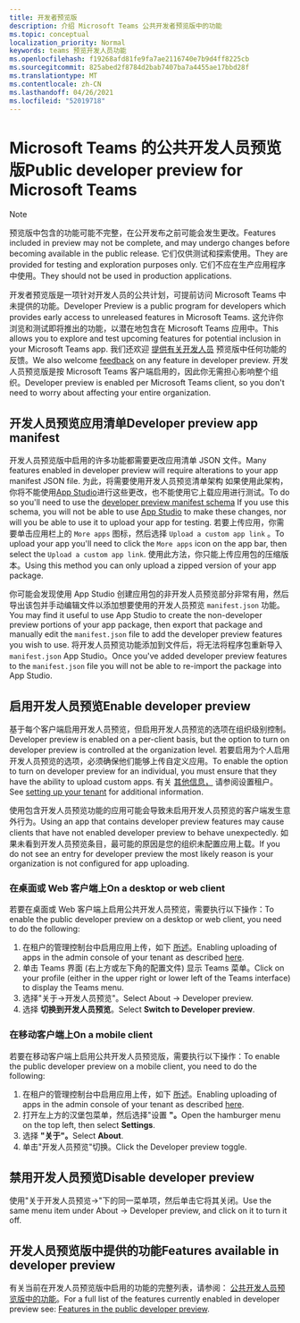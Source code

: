 ```yaml
---
title: 开发者预览版
description: 介绍 Microsoft Teams 公共开发者预览版中的功能
ms.topic: conceptual
localization_priority: Normal
keywords: teams 预览开发人员功能
ms.openlocfilehash: f19268afd81fe9fa7ae2116740e7b9d4ff8225cb
ms.sourcegitcommit: 825abed2f8784d2bab7407ba7a4455ae17bbd28f
ms.translationtype: MT
ms.contentlocale: zh-CN
ms.lasthandoff: 04/26/2021
ms.locfileid: "52019718"
---
```

# <a name="public-developer-preview-for-microsoft-teams"></a><span data-ttu-id="09818-104">Microsoft Teams 的公共开发人员预览版</span><span class="sxs-lookup"><span data-stu-id="09818-104">Public developer preview for Microsoft Teams</span></span>

>[!NOTE]
><span data-ttu-id="09818-105">预览版中包含的功能可能不完整，在公开发布之前可能会发生更改。</span><span class="sxs-lookup"><span data-stu-id="09818-105">Features included in preview may not be complete, and may undergo changes before becoming available in the public release.</span></span> <span data-ttu-id="09818-106">它们仅供测试和探索使用。</span><span class="sxs-lookup"><span data-stu-id="09818-106">They are provided for testing and exploration purposes only.</span></span> <span data-ttu-id="09818-107">它们不应在生产应用程序中使用。</span><span class="sxs-lookup"><span data-stu-id="09818-107">They should not be used in production applications.</span></span>

<span data-ttu-id="09818-108">开发者预览版是一项针对开发人员的公共计划，可提前访问 Microsoft Teams 中未提供的功能。</span><span class="sxs-lookup"><span data-stu-id="09818-108">Developer Preview is a public program for developers which provides early access to unreleased features in Microsoft Teams.</span></span> <span data-ttu-id="09818-109">这允许你浏览和测试即将推出的功能，以潜在地包含在 Microsoft Teams 应用中。</span><span class="sxs-lookup"><span data-stu-id="09818-109">This allows you to explore and test upcoming features for potential inclusion in your Microsoft Teams app.</span></span> <span data-ttu-id="09818-110">我们还欢迎 [提供有关开发人员](~/feedback.md) 预览版中任何功能的反馈。</span><span class="sxs-lookup"><span data-stu-id="09818-110">We also welcome [feedback](~/feedback.md) on any feature in developer preview.</span></span> <span data-ttu-id="09818-111">开发人员预览版是按 Microsoft Teams 客户端启用的，因此你无需担心影响整个组织。</span><span class="sxs-lookup"><span data-stu-id="09818-111">Developer preview is enabled per Microsoft Teams client, so you don't need to worry about affecting your entire organization.</span></span>

## <a name="developer-preview-app-manifest"></a><span data-ttu-id="09818-112">开发人员预览应用清单</span><span class="sxs-lookup"><span data-stu-id="09818-112">Developer preview app manifest</span></span>

<span data-ttu-id="09818-113">开发人员预览版中启用的许多功能都需要更改应用清单 JSON 文件。</span><span class="sxs-lookup"><span data-stu-id="09818-113">Many features enabled in developer preview will require alterations to your app manifest JSON file.</span></span> <span data-ttu-id="09818-114">为此，将需要使用开发人员预览清单架构 如果[](~/resources/schema/manifest-schema-dev-preview.md)使用此架构，你将不能使用[App Studio](~/concepts/build-and-test/app-studio-overview.md)进行这些更改，也不能使用它上载应用进行测试。</span><span class="sxs-lookup"><span data-stu-id="09818-114">To do so you'll need to use the [developer preview manifest schema](~/resources/schema/manifest-schema-dev-preview.md) If you use this schema, you will not be able to use [App Studio](~/concepts/build-and-test/app-studio-overview.md) to make these changes, nor will you be able to use it to upload your app for testing.</span></span> <span data-ttu-id="09818-115">若要上传应用，你需要单击应用栏上的 `More apps` 图标，然后选择 `Upload a custom app link` 。</span><span class="sxs-lookup"><span data-stu-id="09818-115">To upload your app you'll need to click the `More apps` icon on the app bar, then select the `Upload a custom app link`.</span></span> <span data-ttu-id="09818-116">使用此方法，你只能上传应用包的压缩版本。</span><span class="sxs-lookup"><span data-stu-id="09818-116">Using this method you can only upload a zipped version of your app package.</span></span>

<span data-ttu-id="09818-117">你可能会发现使用 App Studio 创建应用包的非开发人员预览部分非常有用，然后导出该包并手动编辑文件以添加想要使用的开发人员预览 `manifest.json` 功能。</span><span class="sxs-lookup"><span data-stu-id="09818-117">You may find it useful to use App Studio to create the non-developer preview portions of your app package, then export that package and manually edit the `manifest.json` file to add the developer preview features you wish to use.</span></span> <span data-ttu-id="09818-118">将开发人员预览功能添加到文件后，将无法将程序包重新导入 `manifest.json` App Studio。</span><span class="sxs-lookup"><span data-stu-id="09818-118">Once you've added developer preview features to the `manifest.json` file you will not be able to re-import the package into App Studio.</span></span>

## <a name="enable-developer-preview"></a><span data-ttu-id="09818-119">启用开发人员预览</span><span class="sxs-lookup"><span data-stu-id="09818-119">Enable developer preview</span></span>

<span data-ttu-id="09818-120">基于每个客户端启用开发人员预览，但启用开发人员预览的选项在组织级别控制。</span><span class="sxs-lookup"><span data-stu-id="09818-120">Developer preview is enabled on a per-client basis, but the option to turn on developer preview is controlled at the organization level.</span></span> <span data-ttu-id="09818-121">若要启用为个人启用开发人员预览的选项，必须确保他们能够上传自定义应用。</span><span class="sxs-lookup"><span data-stu-id="09818-121">To enable the option to turn on developer preview for an individual, you must ensure that they have the ability to upload custom apps.</span></span> <span data-ttu-id="09818-122">有关 [其他信息，](~/concepts/build-and-test/prepare-your-o365-tenant.md) 请参阅设置租户。</span><span class="sxs-lookup"><span data-stu-id="09818-122">See [setting up your tenant](~/concepts/build-and-test/prepare-your-o365-tenant.md) for additional information.</span></span>

<span data-ttu-id="09818-123">使用包含开发人员预览功能的应用可能会导致未启用开发人员预览的客户端发生意外行为。</span><span class="sxs-lookup"><span data-stu-id="09818-123">Using an app that contains developer preview features may cause clients that have not enabled developer preview to behave unexpectedly.</span></span> <span data-ttu-id="09818-124">如果未看到开发人员预览条目，最可能的原因是您的组织未配置应用上载。</span><span class="sxs-lookup"><span data-stu-id="09818-124">If you do not see an entry for developer preview the most likely reason is your organization is not configured for app uploading.</span></span>

### <a name="on-a-desktop-or-web-client"></a><span data-ttu-id="09818-125">在桌面或 Web 客户端上</span><span class="sxs-lookup"><span data-stu-id="09818-125">On a desktop or web client</span></span>

<span data-ttu-id="09818-126">若要在桌面或 Web 客户端上启用公共开发人员预览，需要执行以下操作：</span><span class="sxs-lookup"><span data-stu-id="09818-126">To enable the public developer preview on a desktop or web client, you need to do the following:</span></span>

1. <span data-ttu-id="09818-127">在租户的管理控制台中启用应用上传，如下 [所述](~/concepts/build-and-test/prepare-your-o365-tenant.md)。</span><span class="sxs-lookup"><span data-stu-id="09818-127">Enabling uploading of apps in the admin console of your tenant as described [here](~/concepts/build-and-test/prepare-your-o365-tenant.md).</span></span>
1. <span data-ttu-id="09818-128">单击 Teams 界面 (右上方或左下角的配置文件) 显示 Teams 菜单。</span><span class="sxs-lookup"><span data-stu-id="09818-128">Click on your profile (either in the upper right or lower left of the Teams interface) to display the Teams menu.</span></span>
1. <span data-ttu-id="09818-129">选择"关于→开发人员预览"。</span><span class="sxs-lookup"><span data-stu-id="09818-129">Select About → Developer preview.</span></span>
1. <span data-ttu-id="09818-130">选择 **切换到开发人员预览**。</span><span class="sxs-lookup"><span data-stu-id="09818-130">Select **Switch to Developer preview**.</span></span>

### <a name="on-a-mobile-client"></a><span data-ttu-id="09818-131">在移动客户端上</span><span class="sxs-lookup"><span data-stu-id="09818-131">On a mobile client</span></span>

<span data-ttu-id="09818-132">若要在移动客户端上启用公共开发人员预览版，需要执行以下操作：</span><span class="sxs-lookup"><span data-stu-id="09818-132">To enable the public developer preview on a mobile client, you need to do the following:</span></span>

1. <span data-ttu-id="09818-133">在租户的管理控制台中启用应用上传，如下 [所述](~/concepts/build-and-test/prepare-your-o365-tenant.md)。</span><span class="sxs-lookup"><span data-stu-id="09818-133">Enabling uploading of apps in the admin console of your tenant as described [here](~/concepts/build-and-test/prepare-your-o365-tenant.md).</span></span>
1. <span data-ttu-id="09818-134">打开左上方的汉堡包菜单，然后选择"设置 **"。**</span><span class="sxs-lookup"><span data-stu-id="09818-134">Open the hamburger menu on the top left, then select **Settings**.</span></span>
1. <span data-ttu-id="09818-135">选择 **"关于"。**</span><span class="sxs-lookup"><span data-stu-id="09818-135">Select **About**.</span></span>
1. <span data-ttu-id="09818-136">单击"开发人员预览"切换。</span><span class="sxs-lookup"><span data-stu-id="09818-136">Click the Developer preview toggle.</span></span>

## <a name="disable-developer-preview"></a><span data-ttu-id="09818-137">禁用开发人员预览</span><span class="sxs-lookup"><span data-stu-id="09818-137">Disable developer preview</span></span>

<span data-ttu-id="09818-138">使用"关于开发人员预览→"下的同一菜单项，然后单击它将其关闭。</span><span class="sxs-lookup"><span data-stu-id="09818-138">Use the same menu item under About → Developer preview, and click on it to turn it off.</span></span>

## <a name="features-available-in-developer-preview"></a><span data-ttu-id="09818-139">开发人员预览版中提供的功能</span><span class="sxs-lookup"><span data-stu-id="09818-139">Features available in developer preview</span></span>

<span data-ttu-id="09818-140">有关当前在开发人员预览版中启用的功能的完整列表，请参阅： [公共开发人员预览版中的功能](../../resources/dev-preview/developer-preview-features.md)。</span><span class="sxs-lookup"><span data-stu-id="09818-140">For a full list of the features currently enabled in developer preview see: [Features in the public developer preview](../../resources/dev-preview/developer-preview-features.md).</span></span>
